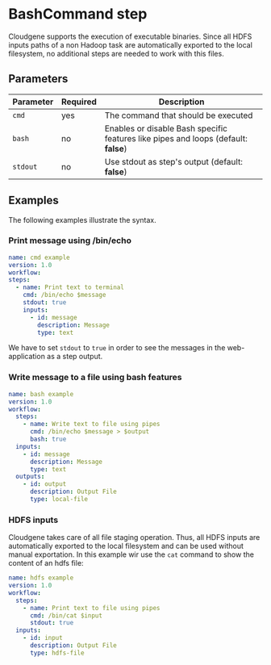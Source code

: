 # BashCommand step

Cloudgene supports the execution of executable binaries. Since all HDFS inputs paths of a non Hadoop task are automatically exported to the local filesystem, no additional steps are needed to work with this files.

## Parameters

| Parameter | Required | Description |
| --- | --- | --- |
| `cmd` | yes | The command that should be executed |
| `bash` | no | Enables or disable Bash specific features like pipes and loops (default: **false**) |
| `stdout` | no | Use stdout as step's output (default: **false**) |

## Examples

The following examples illustrate the syntax.

### Print message using /bin/echo

```yaml
name: cmd example
version: 1.0
workflow:
steps:
  - name: Print text to terminal
    cmd: /bin/echo $message
    stdout: true
    inputs:
      - id: message
        description: Message
        type: text
```

We have to set `stdout` to `true` in order to see the messages in the web-application as a step output.

### Write message to a file using bash features

```yaml
name: bash example
version: 1.0
workflow:
  steps:
    - name: Write text to file using pipes
      cmd: /bin/echo $message > $output
      bash: true
  inputs:
    - id: message
      description: Message
      type: text
  outputs:
    - id: output
      description: Output File
      type: local-file
```

### HDFS inputs

Cloudgene takes care of all file staging operation. Thus, all HDFS inputs are automatically exported to the local filesystem and can be used without manual exportation. In this example wir use the `cat` command to show the content of an hdfs file:

```yaml
name: hdfs example
version: 1.0
workflow:
  steps:
    - name: Print text to file using pipes
      cmd: /bin/cat $input
      stdout: true
  inputs:
    - id: input
      description: Output File
      type: hdfs-file
```

